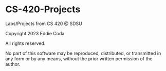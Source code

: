 # CS-420-Projects
Labs/Projects from CS 420 @ SDSU


Copyright 2023 Eddie Coda

All rights reserved.

No part of this software may be reproduced, distributed, or transmitted in any form or by any means, without the prior written permission of the author.

